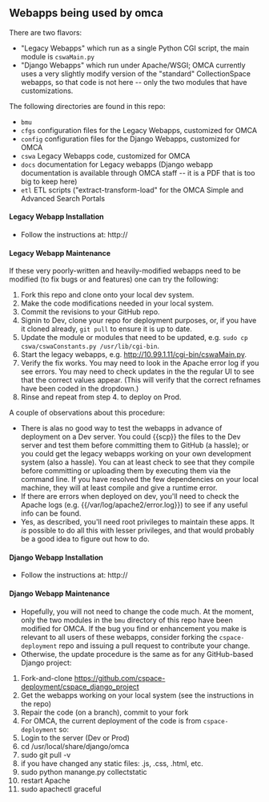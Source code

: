 ## Webapps being used by omca

There are two flavors:

* "Legacy Webapps" which run as a single Python CGI script, the main module is `cswaMain.py`
* "Django Webapps" which run under Apache/WSGI; OMCA currently uses a very slightly modify version of
the "standard" CollectionSpace webapps,
so that code is not here -- only the two modules that have customizations.

The following directories are found in this repo:

* `bmu`
* `cfgs` configuration files for the Legacy Webapps, customized for OMCA
* `config` configuration files for the Django Webapps, customized for OMCA
* `cswa` Legacy Webapps code, customized for OMCA
* `docs` documentation for Legacy webapps (Django webapp documentation is available through OMCA staff -- it is a PDF that is too big to keep here)
* `etl` ETL scripts ("extract-transform-load" for the OMCA Simple and Advanced Search Portals

#### Legacy Webapp Installation

* Follow the instructions at: http://

#### Legacy Webapp Maintenance

If these very poorly-written and heavily-modified webapps need to be modified (to fix bugs or and features)
one can try the following:

1. Fork this repo and clone onto your local dev system.
1. Make the code modifications needed in your local system.
1. Commit the revisions to your GitHub repo.
1. Signin to Dev, clone your repo for deployment purposes, or, if you have it cloned already, `git pull` to ensure it is up to date.
1. Update the module or modules that need to be updated, e.g. `sudo cp cswa/cswaConstants.py /usr/lib/cgi-bin`.
1. Start the legacy webapps, e.g. http://10.99.1.11/cgi-bin/cswaMain.py.
1. Verify the fix works. You may need to look in the Apache error log if you see errors. You may
need to check updates in the the regular UI to see that the correct values appear.
(This will verify that the correct refnames have been coded in the dropdown.)
1. Rinse and repeat from step 4. to deploy on Prod.

A couple of observations about this procedure:

* There is alas no good way to test the webapps in advance of deployment on a Dev server. You could {{scp}} the files to the Dev server and test them before committing them to GitHub (a hassle); or you could get the legacy webapps working on your own development system (also a hassle). You can at least check to see that they compile before committing or uploading them by executing them via the command line. If you have resolved the few dependencies on your local machine, they will at least compile and give a runtime error.
* If there are errors when deployed on dev, you'll need to check the Apache logs (e.g. {{/var/log/apache2/error.log}}) to see if any useful info can be found.
* Yes, as described, you'll need root privileges to maintain these apps. It _is_ possible to do all this with lesser privileges, and that would probably be a good idea to figure out how to do.

#### Django Webapp Installation

* Follow the instructions at: http://

#### Django Webapp Maintenance

* Hopefully, you will not need to change the code much. At the moment, only the
two modules in the `bmu` directory of this repo have been modified for OMCA. If the bug you find or enhancement you
make is relevant to all users of these webapps, consider forking the `cspace-deployment` repo and issuing a pull
request to contribute your change.
* Otherwise, the update procedure is the same as for any GitHub-based Django project:

1. Fork-and-clone https://github.com/cspace-deployment/cspace_django_project
1. Get the webapps working on your local system (see the instructions in the repo)
1. Repair the code (on a branch), commit to your fork
1. For OMCA, the current deployment of the code is from `cspace-deployment` so:
1. Login to the server (Dev or Prod)
1. cd /usr/local/share/django/omca
1. sudo git pull -v
1. if you have changed any static files: .js, .css, .html, etc.
1. sudo python manange.py collectstatic
1. restart Apache
1. sudo apachectl graceful
